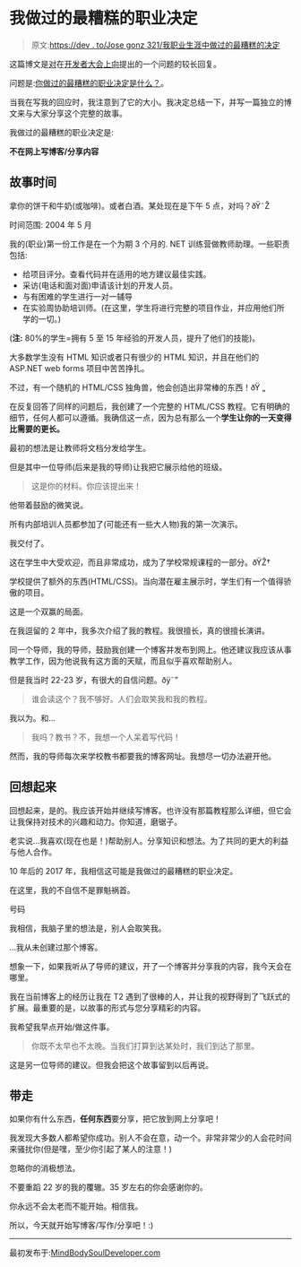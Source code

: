 # 我做过的最糟糕的职业决定

> 原文:[https://dev . to/Jose gonz 321/我职业生涯中做过的最糟糕的决定](https://dev.to/josegonz321/my-worst-career-decision-ever-made)

这篇博文是[对](https://dev.to/mortoray/whats-the-worst-career-decision-youve-ever-made/comments/c70/)在[开发者大会上向](https://dev.to)提出的一个问题的较长回复。

问题是:[你做过的最糟糕的职业决定是什么？](https://dev.to/mortoray/whats-the-worst-career-decision-youve-ever-made)。

当我在写我的回应时，我注意到了它的大小。我决定总结一下，并写一篇独立的博文来与大家分享这个完整的故事。

我做过的最糟糕的职业决定是:

**不在网上写博客/分享内容**

## 故事时间

拿你的饼干和牛奶(或咖啡)。或者白酒。某处现在是下午 5 点，对吗？ðŸ˜Ž

时间范围: 2004 年 5 月

我的(职业)第一份工作是在一个为期 3 个月的. NET 训练营做教师助理。一些职责包括:

*   给项目评分。查看代码并在适用的地方建议最佳实践。
*   采访(电话和面对面)申请该计划的开发人员。
*   与有困难的学生进行一对一辅导
*   在实验周协助培训师。(在这里，学生将进行完整的项目作业，并应用他们所学的一切。)

(**注:** 80%的学生=拥有 5 至 15 年经验的开发人员，提升了他们的技能)。

大多数学生没有 HTML 知识或者只有很少的 HTML 知识，并且在他们的 ASP.NET web forms 项目中苦苦挣扎。

不过，有一个随机的 HTML/CSS 独角兽，他会创造出非常棒的东西！ðŸ „

在反复回答了同样的问题后，我创建了一个完整的 HTML/CSS 教程。它有明确的细节，任何人都可以遵循。我确信这一点，因为总有那么一个**学生让你的一天变得比需要的更长。**

最初的想法是让教师将文档分发给学生。

但是其中一位导师(后来是我的导师)让我把它展示给他的班级。

> 这是你的材料。你应该提出来！

他带着鼓励的微笑说。

所有内部培训人员都参加了(可能还有一些大人物)我的第一次演示。

我交付了。

这在学生中大受欢迎，而且非常成功，成为了学校常规课程的一部分。ðŸŽ†

学校提供了额外的东西(HTML/CSS)。当向潜在雇主展示时，学生们有一个值得骄傲的项目。

这是一个双赢的局面。

在我逗留的 2 年中，我多次介绍了我的教程。我很擅长，真的很擅长演讲。

同一个导师，我的导师，鼓励我创建一个博客并发布到网上。他还建议我应该从事教学工作，因为他说我有这方面的天赋，而且似乎喜欢帮助别人。

但是我当时 22-23 岁，有很大的自信问题。ðÿ˜”

> 谁会读这个？我不够好。人们会取笑我和我的教程。

我以为。和...

> 我吗？教书？不，我想一个人呆着写代码！

然而，我的导师每次来学校教书都要我的博客网址。我想尽一切办法避开他。

## 回想起来

回想起来，是的。我应该开始并继续写博客。也许没有那篇教程那么详细，但它会让我保持对技术的兴趣和动力。你知道，磨锯子。

老实说...我喜欢(现在也是！)帮助别人。分享知识和想法。为了共同的更大的利益与他人合作。

10 年后的 2017 年，我相信这可能是我做过的最糟糕的职业决定。

在这里，我的不自信不是罪魁祸首。

号码

我相信，我脑子里的想法是，别人会取笑我。

...我从未创建过那个博客。

想象一下，如果我听从了导师的建议，开了一个博客并分享我的内容，我今天会在哪里。

我在当前博客上的经历让我在 T2 遇到了很棒的人，并让我的视野得到了飞跃式的扩展。最重要的是，以故事的形式与您分享精彩的内容。

我希望我早点开始/做这件事。

> 你既不太早也不太晚。当我们打算到达某处时，我们到达了那里。

这是另一位导师的建议。但我会把这个故事留到以后再说。

## 带走

如果你有什么东西，**任何东西**要分享，把它放到网上分享吧！

我发现大多数人都希望你成功。别人不会在意，动一个。非常非常少的人会花时间来骚扰你(但是嘿，至少你引起了某人的注意！)

忽略你的消极想法。

不要重蹈 22 岁的我的覆辙。35 岁左右的你会感谢你的。

你永远不会太老而不能开始。相信我。

所以，今天就开始写博客/写作/分享吧！:)

* * *

最初发布于:[MindBodySoulDeveloper.com](http://www.mindbodysouldeveloper.com/2017/07/03/worst-career-decision-ever-made/)